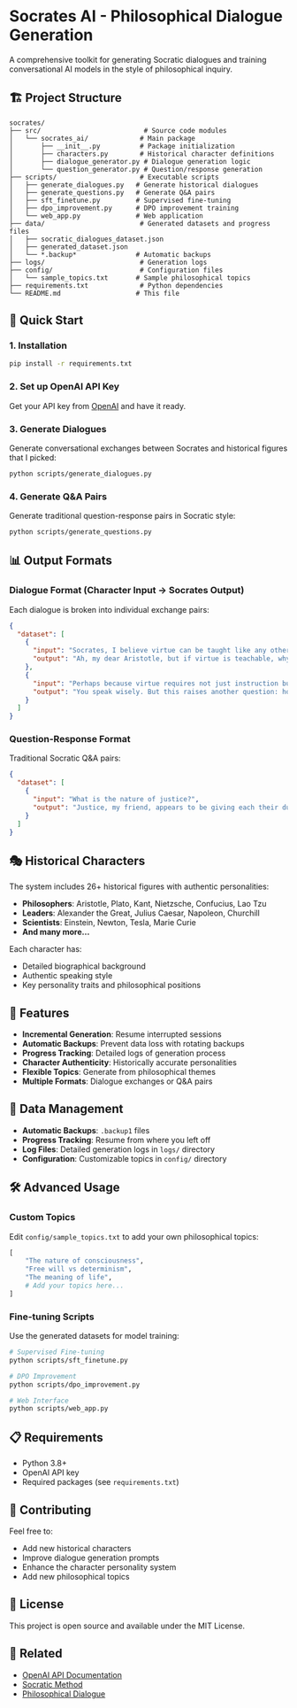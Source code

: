 # Socrates AI - Philosophical Dialogue Generation

A comprehensive toolkit for generating Socratic dialogues and training conversational AI models in the style of philosophical inquiry.

## 🏗️ Project Structure

```
socrates/
├── src/                          # Source code modules
│   └── socrates_ai/             # Main package
│       ├── __init__.py          # Package initialization
│       ├── characters.py        # Historical character definitions
│       ├── dialogue_generator.py # Dialogue generation logic
│       └── question_generator.py # Question/response generation
├── scripts/                     # Executable scripts
│   ├── generate_dialogues.py   # Generate historical dialogues
│   ├── generate_questions.py   # Generate Q&A pairs
│   ├── sft_finetune.py         # Supervised fine-tuning
│   ├── dpo_improvement.py      # DPO improvement training
│   └── web_app.py              # Web application
├── data/                        # Generated datasets and progress files
│   ├── socratic_dialogues_dataset.json
│   ├── generated_dataset.json
│   └── *.backup*               # Automatic backups
├── logs/                        # Generation logs
├── config/                      # Configuration files
│   └── sample_topics.txt       # Sample philosophical topics
├── requirements.txt             # Python dependencies
└── README.md                   # This file
```

## 🚀 Quick Start

### 1. Installation

```bash
pip install -r requirements.txt
```

### 2. Set up OpenAI API Key

Get your API key from [OpenAI](https://platform.openai.com/api-keys) and have it ready.

### 3. Generate Dialogues

Generate conversational exchanges between Socrates and historical figures that I picked:

```bash
python scripts/generate_dialogues.py
```

### 4. Generate Q&A Pairs

Generate traditional question-response pairs in Socratic style:

```bash
python scripts/generate_questions.py
```

## 📊 Output Formats

### Dialogue Format (Character Input → Socrates Output)

Each dialogue is broken into individual exchange pairs:

```json
{
  "dataset": [
    {
      "input": "Socrates, I believe virtue can be taught like any other skill.",
      "output": "Ah, my dear Aristotle, but if virtue is teachable, why do we see children of virtuous parents who lack virtue themselves?"
    },
    {
      "input": "Perhaps because virtue requires not just instruction but practice and the right disposition.",
      "output": "You speak wisely. But this raises another question: how do we acquire that right disposition?"
    }
  ]
}
```

### Question-Response Format

Traditional Socratic Q&A pairs:

```json
{
  "dataset": [
    {
      "input": "What is the nature of justice?",
      "output": "Justice, my friend, appears to be giving each their due. But what constitutes 'due'? Is it what the law prescribes, what benefits society, or something else entirely?"
    }
  ]
}
```

## 🎭 Historical Characters

The system includes 26+ historical figures with authentic personalities:

- **Philosophers**: Aristotle, Plato, Kant, Nietzsche, Confucius, Lao Tzu
- **Leaders**: Alexander the Great, Julius Caesar, Napoleon, Churchill
- **Scientists**: Einstein, Newton, Tesla, Marie Curie
- **And many more...**

Each character has:
- Detailed biographical background
- Authentic speaking style
- Key personality traits and philosophical positions

## 🔧 Features

- **Incremental Generation**: Resume interrupted sessions
- **Automatic Backups**: Prevent data loss with rotating backups
- **Progress Tracking**: Detailed logs of generation process
- **Character Authenticity**: Historically accurate personalities
- **Flexible Topics**: Generate from philosophical themes
- **Multiple Formats**: Dialogue exchanges or Q&A pairs

## 📁 Data Management

- **Automatic Backups**: `.backup1` files
- **Progress Tracking**: Resume from where you left off
- **Log Files**: Detailed generation logs in `logs/` directory
- **Configuration**: Customizable topics in `config/` directory

## 🛠️ Advanced Usage

### Custom Topics

Edit `config/sample_topics.txt` to add your own philosophical topics:

```python
[
    "The nature of consciousness",
    "Free will vs determinism",
    "The meaning of life",
    # Add your topics here...
]
```

### Fine-tuning Scripts

Use the generated datasets for model training:

```bash
# Supervised Fine-tuning
python scripts/sft_finetune.py

# DPO Improvement
python scripts/dpo_improvement.py

# Web Interface
python scripts/web_app.py
```

## 📋 Requirements

- Python 3.8+
- OpenAI API key
- Required packages (see `requirements.txt`)

## 🤝 Contributing

Feel free to:
- Add new historical characters
- Improve dialogue generation prompts
- Enhance the character personality system
- Add new philosophical topics

## 📄 License

This project is open source and available under the MIT License.

## 🔗 Related

- [OpenAI API Documentation](https://platform.openai.com/docs)
- [Socratic Method](https://en.wikipedia.org/wiki/Socratic_method)
- [Philosophical Dialogue](https://plato.stanford.edu/entries/ancient-dialogue/)